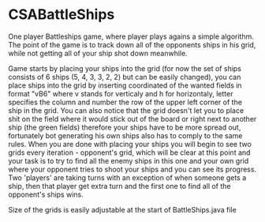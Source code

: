 # CSABattleShips

One player Battleships game, where player plays agains a simple algorithm. 
The point of the game is to track down all of the opponents ships in his grid, while not getting all of your ship shot down meanwhile.

Game starts by placing your ships into the grid (for now the set of ships consists of 6 ships (5, 4, 3, 3, 2, 2) but can be easily changed), 
you can place ships into the grid by inserting coordinated of the wanted fields in format "vB6" where v stands for verticaly and h for horizontaly, letter specifies the column and number the row of the upper left corner of the ship in the grid. You can also notice that the grid doesn't let you to place shit on the field where it would stick out of the board or right next to another ship (the green fields) therefore your ships have to be more spread out, fortunately bot generating his own ships also has to comply to the same rules. 
When you are done with placing your ships you will begin to see two grids every iteration - opponent's grid, which will be clear at this point and your task is to try to find all the enemy ships in this one and your own grid where your opponent tries to shoot your ships and you can see its progress.
Two 'players' are taking turns with an exception of when someone gets a ship, then that player get extra turn and the first one to find all of the opponent's ships wins.

Size of the grids is easily adjustable at the start of BattleShips.java file
